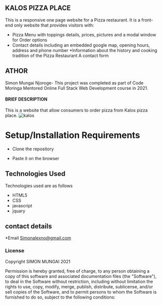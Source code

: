 ## KALOS PIZZA PLACE
This is a responsive one page website for a Pizza restaurant. It is a front-end only website that provides visitors with:

* Pizza Menu with toppings details, prices, pictures and a modal window for Order options
* Contact details including an embedded google map, opening hours, address and phone number
*Information about the history and cooking tradition of the Pizza Restaurant A contact form


## ATHOR
Simon Mungai Njoroge- This project was completed as part of Code Moringa Mentored Online Full Stack Web Development course in 2021.

#### BRIEF DESCRIPTION
This is a website that allow consumers to order pizza from Kalos pizza place. 
![kalos](https://user-images.githubusercontent.com/85111243/123802047-85e59400-d8f3-11eb-8e15-a27e272766d1.png)

# Setup/Installation Requirements
* Clone the repository

* Paste it on the browser

## Technologies Used
Technologies used are as follows
* HTML5
* CSS
* javascript
* jquary


## contact details
*Email Simonalexno@gmail.com

### License
Copyright SIMON MUNGAI 2021

Permission is hereby granted, free of charge, to any person obtaining a copy
of this software and associated documentation files (the "Software"), to deal
in the Software without restriction, including without limitation the rights
to use, copy, modify, merge, publish, distribute, sublicense, and/or sell
copies of the Software, and to permit persons to whom the Software is
furnished to do so, subject to the following conditions:
